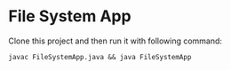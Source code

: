 # File System App

Clone this project and then run it with following command:
```
javac FileSystemApp.java && java FileSystemApp
```

